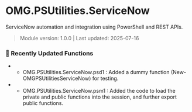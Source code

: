 # OMG.PSUtilities.ServiceNow

ServiceNow automation and integration using PowerShell and REST APIs.


> Module version: 1.0.0 | Last updated: 2025-07-16
### 🚀 Recently Updated Functions
- - OMG.PSUtilities.ServiceNow.psd1 : Added a dummy function (New-OMGPSUtilitiesServiceNow) for testing.
- - OMG.PSUtilities.ServiceNow.psm1 : Added the code to load the private and public functions into the session, and further export public functions.
